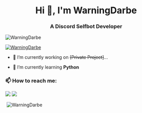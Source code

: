 <h1 align="center">Hi 👋, I'm WarningDarbe</h1>
<h3 align="center">A Discord Selfbot Developer</h3>

<p align="left"> <img src="https://komarev.com/ghpvc/?username=WarningDarbe&label=Profile%20views&color=0e75b6&style=flat" alt="WarningDarbe" /> </p>


<p align="left"> <a href="https://github.com/ryo-ma/github-profile-trophy"><img src="https://github-profile-trophy.vercel.app/?username=WarningDarbe&theme=dracula" alt="WarningDarbe" /></a> </p>



- 🔭 I’m currently working on ~~[Private Project]~~...

- 🌱 I’m currently learning **Python**


<h3 align="left">📫 How to reach me:</h3>
<p align="left">
 <a href="https://discord.com/users/318756291419963403" target"blank_"><img src="https://img.shields.io/badge/Discord%20-7289DA.svg?&style=for-the-badge&logo=discord&logoColor=white"></a>
  <a href="https://www.github.com/WarningDarbe" target"blank_"><img src="https://img.shields.io/badge/GitHub%20-191717.svg?&style=for-the-badge&logo=github&logoColor=white"></a>

</p>


 

<p>&nbsp;<img align="center" src="https://github-readme-stats.vercel.app/api?username=WarningDarbe&show_icons=true&locale=en" alt="WarningDarbe" /></p>


